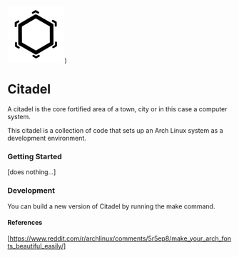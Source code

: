 <img src="citadel-logo.svg" alt="Citadel Logo" width="128" height="128">)

# Citadel

A citadel is the core fortified area of a town, city or in this case a computer system.

This citadel is a collection of code that sets up an Arch Linux system as a development environment.

### Getting Started

[does nothing...]

### Development

You can build a new version of Citadel by running the make command.

#### References

[https://www.reddit.com/r/archlinux/comments/5r5ep8/make_your_arch_fonts_beautiful_easily/]

